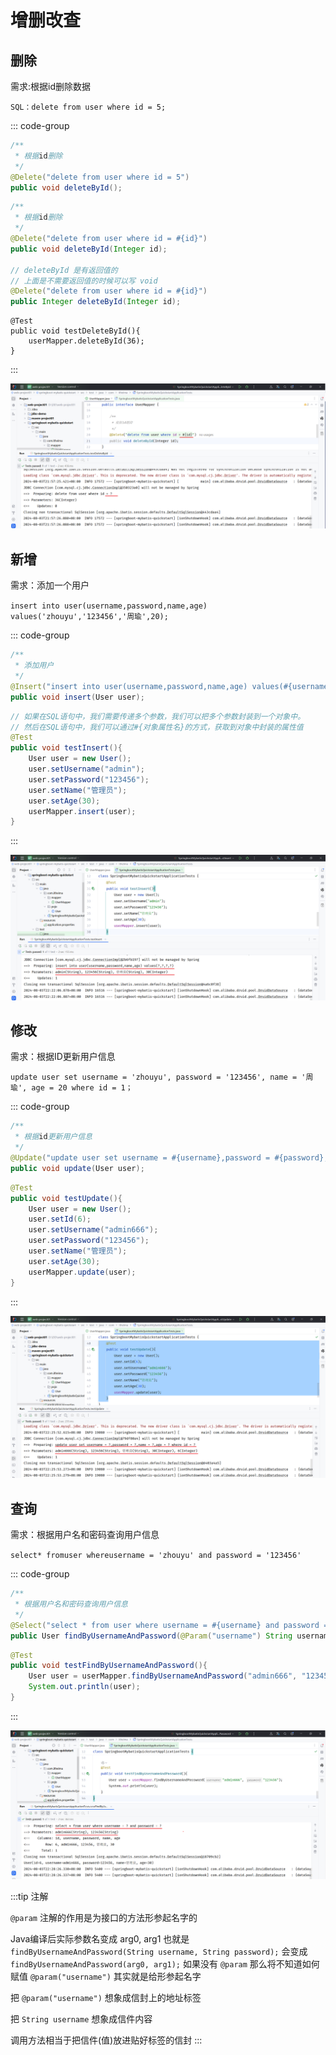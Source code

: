 # 增删改查


## 删除

需求:根据id删除数据


`SQL：delete from user where id = 5;`


::: code-group

```java [写死方式]
/**
 * 根据id删除
 */
@Delete("delete from user where id = 5")
public void deleteById();

```

```java [动态sql]
/**
 * 根据id删除
 */
@Delete("delete from user where id = #{id}")
public void deleteById(Integer id);

// deleteById 是有返回值的 
// 上面是不需要返回值的时候可以写 void
@Delete("delete from user where id = #{id}")
public Integer deleteById(Integer id);

```

```jade [单元测试]
@Test
public void testDeleteById(){
    userMapper.deleteById(36);
}

```

:::

![LOGO](/public/image/javapublic/0fa3794d-6f6d-4010-be41-219d55fb55b7.png)


## 新增

需求：添加一个用户

`insert into user(username,password,name,age) values('zhouyu','123456','周瑜',20);`


::: code-group

```java [Mapper接口]
/**
 * 添加用户
 */
@Insert("insert into user(username,password,name,age) values(#{username},#{password},#{name},#{age})")
public void insert(User user);
```

```java [单元测试]
// 如果在SQL语句中，我们需要传递多个参数，我们可以把多个参数封装到一个对象中。
// 然后在SQL语句中，我们可以通过#{对象属性名}的方式，获取到对象中封装的属性值
@Test
public void testInsert(){
    User user = new User();
    user.setUsername("admin");
    user.setPassword("123456");
    user.setName("管理员");
    user.setAge(30);
    userMapper.insert(user);
}

```
:::


![LOGO](/public/image/javapublic/c40a85e3-8fe7-4ced-bc40-1c36276a861c.png)
















































## 修改


需求：根据ID更新用户信息

`update user set username = 'zhouyu', password = '123456', name = '周瑜', age = 20 where id = 1；`


::: code-group

```java [Mapper接口]
/**
 * 根据id更新用户信息
 */
@Update("update user set username = #{username},password = #{password},name = #{name},age = #{age} where id = #{id}")
public void update(User user);
```

```java [单元测试]
@Test
public void testUpdate(){
    User user = new User();
    user.setId(6);
    user.setUsername("admin666");
    user.setPassword("123456");
    user.setName("管理员");
    user.setAge(30);
    userMapper.update(user);
}
```
:::



![LOGO](/public/image/javapublic/dc34a4ea-c131-405b-a7ed-bb47b88244c1.png)



## 查询


需求：根据用户名和密码查询用户信息

`select* fromuser whereusername = 'zhouyu' and password = '123456'`

::: code-group

```java [Mapper接口]
/**
 * 根据用户名和密码查询用户信息
 */
@Select("select * from user where username = #{username} and password = #{password}")
public User findByUsernameAndPassword(@Param("username") String username, @Param("password") String password);
```

```java [单元测试]
@Test
public void testFindByUsernameAndPassword(){
    User user = userMapper.findByUsernameAndPassword("admin666", "123456");
    System.out.println(user);
}
```
:::


![LOGO](/public/image/javapublic/80a76837-fb00-47df-95fe-0d4f50860b74.png)


:::tip 注解

`@param` 注解的作用是为接口的方法形参起名字的

Java编译后实际参数名变成 arg0, arg1 也就是
`findByUsernameAndPassword(String username, String password);` 会变成
`findByUsernameAndPassword(arg0, arg1);` 如果没有 `@param` 那么将不知道如何赋值
`@param("username")` 其实就是给形参起名字


把 `@param("username")` 想象成信封上的地址标签

把 `String username` 想象成信件内容

调用方法相当于把信件(值)放进贴好标签的信封
:::











